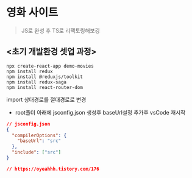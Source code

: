 # 영화 사이트

> JS로 완성 후 TS로 리팩토링해보깅



## <초기 개발환경 셋업 과정>

```shell
npx create-react-app demo-movies
npm install redux
npm install @reduxjs/toolkit
npm install redux-saga
npm install react-router-dom
```



import 상대경로를 절대경로로 변경

- root폴더 아래에 jsconfig.json 생성후 baseUrl설정 추가후 vsCode 재시작

```json
// jsconfig.json
{
  "compilerOptions": {
    "baseUrl": "src"
  },
  "include": ["src"]
}

// https://oyeahhh.tistory.com/176
```



